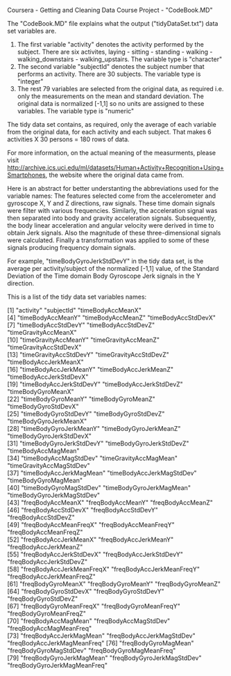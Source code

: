Coursera - Getting and Cleaning Data Course Project - "CodeBook.MD"

The "CodeBook.MD" file explains what the output ("tidyDataSet.txt") data set variables are.

1.	The first variable "activity" denotes the activity performed by the subject. 
	There are six activites, laying - sitting - standing - walking - walking_downstairs - walking_upstairs.
	The variable type is "character"
2.	The second variable "subjectId" denotes the subject number that performs an activity. There are 30 subjects.
	The variable type is "integer"
3. 	The rest 79 variables are selected from the original data, as required 
	i.e. only the measurements on the mean and standard deviation.
	The original data is normalized [-1,1] so no units are assigned to these variables. 
	The variable type is "numeric"

The tidy data set contains, as required, only the average of each variable from the original data,
for each activity and each subject. That makes 6 activities X 30 persons = 180 rows of data.

For more information, on the actual meaning of the measurments, please visit
http://archive.ics.uci.edu/ml/datasets/Human+Activity+Recognition+Using+Smartphones, 
the website where the original data came from. 

Here is an abstract for better understanting the abbreviations used for the variable names: 
The features selected come from the accelerometer and gyroscope X, Y and Z directions, raw signals.
These time domain signals were filter with various frequencies.
Similarly, the acceleration signal was then separated into body and gravity acceleration signals. 
Subsequently, the body linear acceleration and angular velocity were derived in time to obtain Jerk signals.
Also the magnitude of these three-dimensional signals were calculated. 
Finally a transformation was applied to some of these signals producing frequency domain signals. 

For example, "timeBodyGyroJerkStdDevY" in the tidy data set, is the average per activity/subject
of the normalized [-1,1] value, of the Standard Deviation of the Time domain Body Gyroscope Jerk signals in the Y direction. 
 
This is a list of the tidy data set variables names:
 
 [1] "activity"                    "subjectId"                   "timeBodyAccMeanX"           
 [4] "timeBodyAccMeanY"            "timeBodyAccMeanZ"            "timeBodyAccStdDevX"         
 [7] "timeBodyAccStdDevY"          "timeBodyAccStdDevZ"          "timeGravityAccMeanX"        
[10] "timeGravityAccMeanY"         "timeGravityAccMeanZ"         "timeGravityAccStdDevX"      
[13] "timeGravityAccStdDevY"       "timeGravityAccStdDevZ"       "timeBodyAccJerkMeanX"       
[16] "timeBodyAccJerkMeanY"        "timeBodyAccJerkMeanZ"        "timeBodyAccJerkStdDevX"     
[19] "timeBodyAccJerkStdDevY"      "timeBodyAccJerkStdDevZ"      "timeBodyGyroMeanX"          
[22] "timeBodyGyroMeanY"           "timeBodyGyroMeanZ"           "timeBodyGyroStdDevX"        
[25] "timeBodyGyroStdDevY"         "timeBodyGyroStdDevZ"         "timeBodyGyroJerkMeanX"      
[28] "timeBodyGyroJerkMeanY"       "timeBodyGyroJerkMeanZ"       "timeBodyGyroJerkStdDevX"    
[31] "timeBodyGyroJerkStdDevY"     "timeBodyGyroJerkStdDevZ"     "timeBodyAccMagMean"         
[34] "timeBodyAccMagStdDev"        "timeGravityAccMagMean"       "timeGravityAccMagStdDev"    
[37] "timeBodyAccJerkMagMean"      "timeBodyAccJerkMagStdDev"    "timeBodyGyroMagMean"        
[40] "timeBodyGyroMagStdDev"       "timeBodyGyroJerkMagMean"     "timeBodyGyroJerkMagStdDev"  
[43] "freqBodyAccMeanX"            "freqBodyAccMeanY"            "freqBodyAccMeanZ"           
[46] "freqBodyAccStdDevX"          "freqBodyAccStdDevY"          "freqBodyAccStdDevZ"         
[49] "freqBodyAccMeanFreqX"        "freqBodyAccMeanFreqY"        "freqBodyAccMeanFreqZ"       
[52] "freqBodyAccJerkMeanX"        "freqBodyAccJerkMeanY"        "freqBodyAccJerkMeanZ"       
[55] "freqBodyAccJerkStdDevX"      "freqBodyAccJerkStdDevY"      "freqBodyAccJerkStdDevZ"     
[58] "freqBodyAccJerkMeanFreqX"    "freqBodyAccJerkMeanFreqY"    "freqBodyAccJerkMeanFreqZ"   
[61] "freqBodyGyroMeanX"           "freqBodyGyroMeanY"           "freqBodyGyroMeanZ"          
[64] "freqBodyGyroStdDevX"         "freqBodyGyroStdDevY"         "freqBodyGyroStdDevZ"        
[67] "freqBodyGyroMeanFreqX"       "freqBodyGyroMeanFreqY"       "freqBodyGyroMeanFreqZ"      
[70] "freqBodyAccMagMean"          "freqBodyAccMagStdDev"        "freqBodyAccMagMeanFreq"     
[73] "freqBodyAccJerkMagMean"      "freqBodyAccJerkMagStdDev"    "freqBodyAccJerkMagMeanFreq" 
[76] "freqBodyGyroMagMean"         "freqBodyGyroMagStdDev"       "freqBodyGyroMagMeanFreq"    
[79] "freqBodyGyroJerkMagMean"     "freqBodyGyroJerkMagStdDev"   "freqBodyGyroJerkMagMeanFreq"